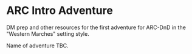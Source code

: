 # ARC Intro Adventure

DM prep and other resources for the first adventure for ARC-DnD in the "Western Marches" setting style.

Name of adventure TBC.